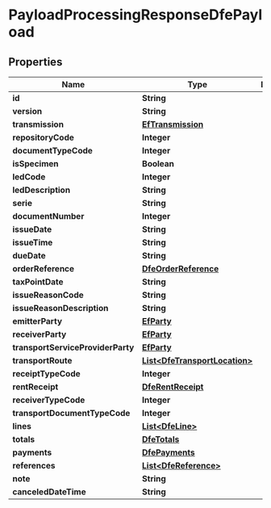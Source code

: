 

# PayloadProcessingResponseDfePayload


## Properties

| Name | Type | Description | Notes |
|------------ | ------------- | ------------- | -------------|
|**id** | **String** |  |  [optional] |
|**version** | **String** |  |  [optional] |
|**transmission** | [**EfTransmission**](EfTransmission.md) |  |  [optional] |
|**repositoryCode** | **Integer** |  |  [optional] |
|**documentTypeCode** | **Integer** |  |  [optional] |
|**isSpecimen** | **Boolean** |  |  [optional] |
|**ledCode** | **Integer** |  |  [optional] |
|**ledDescription** | **String** |  |  [optional] |
|**serie** | **String** |  |  [optional] |
|**documentNumber** | **Integer** |  |  [optional] |
|**issueDate** | **String** |  |  [optional] |
|**issueTime** | **String** |  |  [optional] |
|**dueDate** | **String** |  |  [optional] |
|**orderReference** | [**DfeOrderReference**](DfeOrderReference.md) |  |  [optional] |
|**taxPointDate** | **String** |  |  [optional] |
|**issueReasonCode** | **String** |  |  [optional] |
|**issueReasonDescription** | **String** |  |  [optional] |
|**emitterParty** | [**EfParty**](EfParty.md) |  |  [optional] |
|**receiverParty** | [**EfParty**](EfParty.md) |  |  [optional] |
|**transportServiceProviderParty** | [**EfParty**](EfParty.md) |  |  [optional] |
|**transportRoute** | [**List&lt;DfeTransportLocation&gt;**](DfeTransportLocation.md) |  |  [optional] |
|**receiptTypeCode** | **Integer** |  |  [optional] |
|**rentReceipt** | [**DfeRentReceipt**](DfeRentReceipt.md) |  |  [optional] |
|**receiverTypeCode** | **Integer** |  |  [optional] |
|**transportDocumentTypeCode** | **Integer** |  |  [optional] |
|**lines** | [**List&lt;DfeLine&gt;**](DfeLine.md) |  |  [optional] |
|**totals** | [**DfeTotals**](DfeTotals.md) |  |  [optional] |
|**payments** | [**DfePayments**](DfePayments.md) |  |  [optional] |
|**references** | [**List&lt;DfeReference&gt;**](DfeReference.md) |  |  [optional] |
|**note** | **String** |  |  [optional] |
|**canceledDateTime** | **String** |  |  [optional] |



